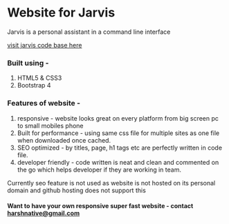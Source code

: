 # Website for Jarvis

Jarvis is a personal assistant in a command line interface

[visit jarvis code base here](https://github.com/harshnative/JARVIS)

### Built using - 
1. HTML5 & CSS3
2. Bootstrap 4


### Features of website - 

1. responsive - website looks great on every platform from big screen pc to small mobiles phone
2. Built for performance - using same css file for multiple sites as one file when downloaded once cached.
3. SEO optimized - by titles, page, h1 tags etc are perfectly written in code file.
4. developer friendly - code written is neat and clean and commented on the go which helps developer if they are working in team.

Currently seo feature is not used as website is not hosted on its personal domain and github hosting does not support this

#### Want to have your own responsive super fast website - contact harshnative@gmail.com